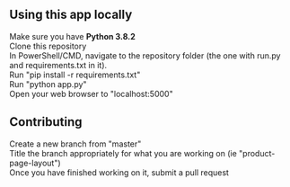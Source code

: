 ## Using this app locally

Make sure you have **Python 3.8.2**<br />
Clone this repository<br />
In PowerShell/CMD, navigate to the repository folder (the one with run.py and requirements.txt in it).<br />
Run "pip install -r requirements.txt"<br />
Run "python app.py"<br />
Open your web browser to "localhost:5000"<br />


## Contributing
 
 Create a new branch from "master"<br />
 Title the branch appropriately for what you are working on (ie "product-page-layout")<br />
 Once you have finished working on it, submit a pull request<br />
 
